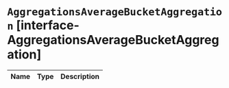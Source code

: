 # `AggregationsAverageBucketAggregation` [interface-AggregationsAverageBucketAggregation]

| Name | Type | Description |
| - | - | - |

